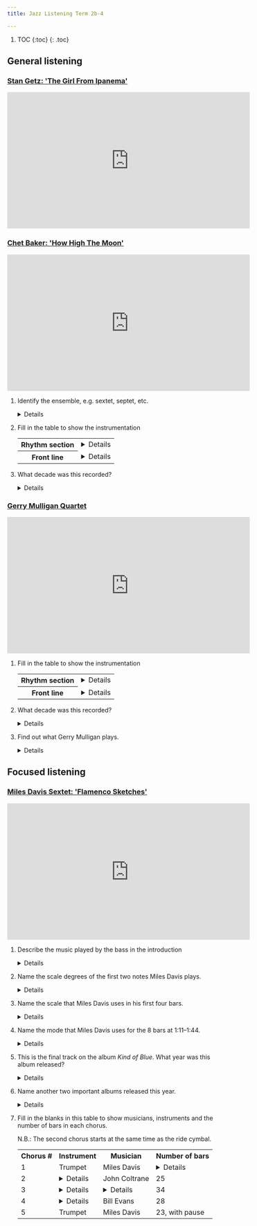 ```yaml
---
title: Jazz Listening Term 2b-4

---
```



<!-- 
* [Ella Fitzgerald: That Old Feeling](https://www.youtube.com/watch?v=Mh_-uUMvFg0)
* [Adelaide Hall & Fats Waller: That Old Feeling](https://www.youtube.com/watch?v=JZrKKs-gUds)
--> 

1. TOC
{:toc}
{: .toc}

## General listening

### [Stan Getz: 'The Girl From Ipanema'](https://www.youtube.com/watch?v=j8VPmtyLqSY)

<iframe width="560" height="315" src="https://www.youtube.com/embed/j8VPmtyLqSY" title="YouTube video player" frameborder="0" allow="accelerometer; autoplay; clipboard-write; encrypted-media; gyroscope; picture-in-picture" allowfullscreen></iframe>

### [Chet Baker: 'How High The Moon'](https://www.youtube.com/watch?v=-6nQ-RHDBJc)

<iframe width="560" height="315" src="https://www.youtube.com/embed/-6nQ-RHDBJc" title="YouTube video player" frameborder="0" allow="accelerometer; autoplay; clipboard-write; encrypted-media; gyroscope; picture-in-picture" allowfullscreen></iframe>


1. Identify the ensemble, e.g. sextet, septet, etc.

	<details>Sextet</details>
	
2. Fill in the table to show the instrumentation


	<table>
	<tr>
		<th>Rhythm section</th>
		<td>
			<details><ul><li>Piano</li><li>Bass</li><li>Drums</li></ul></details>
		</td>
	</tr>
	
	<tr>
		<th>Front line</th>
		<td>
			<details><ul><li>Baritone saxophone</li><li>Trumpet</li><li>(Alto) Flute</li></ul></details>
		</td>
	</tr>
	</table>
	
3. What decade was this recorded?

	<details>1950s</details>


### [Gerry Mulligan Quartet](https://www.youtube.com/watch?v=zTuMGCXgpvQ)

<iframe width="560" height="315" src="https://www.youtube.com/embed/zTuMGCXgpvQ" title="YouTube video player" frameborder="0" allow="accelerometer; autoplay; clipboard-write; encrypted-media; gyroscope; picture-in-picture" allowfullscreen></iframe>

1. Fill in the table to show the instrumentation

	<table>
	<tr>
		<th>Rhythm section</th>
		<td>
			<details><ul><li>Bass</li><li>Drums</li></ul></details>
		</td>
	</tr>
	
	<tr>
		<th>Front line</th>
		<td>
			<details><ul><li>Baritone saxophone</li><li>Trumpet</li></ul></details>
		</td>
	</tr>
	</table>
	
2. What decade was this recorded?

	<details>1950s</details>
	
3. Find out what Gerry Mulligan plays.

	<details>Baritone saxophone. He played on the <i>Birth of the Cool</i> sessions. This pianoless quartet with Chet Baker (Trumpet) was very famous.</details>

<!--
2. [Chet Baker: 'That Old Feeling'](https://www.youtube.com/watch?v=-1Lchlw0GbI)
2. [Getz and Mulligan: 'That Old Feeling'](https://www.youtube.com/watch?v=NVnDl6rJC9Q)
-->

## Focused listening

### [Miles Davis Sextet: 'Flamenco Sketches'](https://www.youtube.com/watch?v=nTwp1sgUJrM)


<iframe width="560" height="315" src="https://www.youtube.com/embed/nTwp1sgUJrM?start=0" title="YouTube video player" frameborder="0" allow="accelerometer; autoplay; clipboard-write; encrypted-media; gyroscope; picture-in-picture" allowfullscreen></iframe>


1. Describe the music played by the bass in the introduction

	<details>
	<ul>
	<li>Starts with an anacrusis, on the dominant</li>
	<li>Dotted minim and crotchet rhythm</li>
	<li>Sometimes two notes at once</li>
	<li>Tonic pedal</li>
	<li>Two-note ostinato</li>
	<li>Focused on the tonic and dominant</li>
	</ul>
	</details>
	
2. Name the scale degrees of the first two notes Miles Davis plays.

	<details>Second and fifth. (Supertonic and dominant.)</details>

3. Name the scale that Miles Davis uses in his first four bars.

	<details>Major scale.</details>

3. Name the mode that Miles Davis uses for the 8 bars at 1:11–1:44.

	<details>Phrygian. D-Eb-F-G-A-Bb-C.</details>
	
4. This is the final track on the album *Kind of Blue*. What year was this album released?

	<details>1959.</details>
	
5. Name another two important albums released this year.

	<details>The most famous are:
	<ul>
	<li>Dave Brubeck Quartet: <i>Time Out</i></li>
	<li>John Coltrane: <i>Giant Steps</i></li>
	<li>Charles Mingus: <i>Mingus Ah Um</i></li>
	<li>Ornette Coleman: <i>The Shape of Jazz to Come</i></li>
	<li>Miles Davis: (<i>Kind of Blue</i>,) <i>Porgy and Bess</i></li>
	</ul>
	</details>
	
	
4. Fill in the blanks in this table to show musicians, instruments and the number of bars in each chorus.

	N.B.: The second chorus starts at the same time as the ride cymbal.

	<table>
	<tr>
		<th>Chorus #</th><th>Instrument</th><th>Musician</th><th>Number of bars</th>
	</tr>
		
	<tr>
		<td>1</td>
		<td>Trumpet</td>
		<td>Miles Davis</td>
		<td><details>24</details></td>
	</tr>
		
	<tr>
		<td>2</td>
		<td><details>Tenor saxophone</details></td>
		<td>John Coltrane</td>
		<td>25</td>
	</tr>
		
	<tr>
		<td>3</td>
		<td><details>Alto saxophone</details></td>
		<td><details>Cannonball Adderley</details></td>
		<td>34</td>
	</tr>
		
	<tr>
		<td>4</td>
		<td><details>Piano</details></td>
		<td>Bill Evans</td>
		<td>28</td>
	</tr>
		
	<tr>
		<td>5</td>
		<td>Trumpet</td>
		<td>Miles Davis</td>
		<td>23, with pause</td>
	</tr>
		
	</table>


	
<!--
## Optional extra listening

* [Kind of Bloop, the 8-bit Kind of Blue](https://kindofbloop.com/)
* Art Blakey in 1963 with Freddie Hubbard, Wayne Shorter, etc.:

	<iframe width="560" height="315" src="https://www.youtube.com/embed/1oITDUn70uY" title="YouTube video player" frameborder="0" allow="accelerometer; autoplay; clipboard-write; encrypted-media; gyroscope; picture-in-picture" allowfullscreen></iframe>

* Adelaide Hall and Fats Waller in 1938:

	<iframe width="560" height="315" src="https://www.youtube.com/embed/JZrKKs-gUds" title="YouTube video player" frameborder="0" allow="accelerometer; autoplay; clipboard-write; encrypted-media; gyroscope; picture-in-picture" allowfullscreen></iframe>
	-->
	

